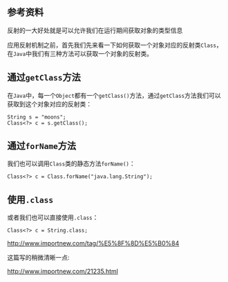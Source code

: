 ## 参考资料

反射的一大好处就是可以允许我们在运行期间获取对象的类型信息

应用反射机制之前，首先我们先来看一下如何获取一个对象对应的反射类`Class`，在`Java`中我们有三种方法可以获取一个对象的反射类。

## 通过`getClass`方法

在`Java`中，每一个`Object`都有一个`getClass()`方法，通过`getClass`方法我们可以获取到这个对象对应的反射类：

```
String s = "moons";
Class<?> c = s.getClass();
```
## 通过`forName`方法

我们也可以调用`Class`类的静态方法`forName()`：
```
Class<?> c = Class.forName("java.lang.String");
```

## 使用`.class`
或者我们也可以直接使用`.class`：

```
Class<?> c = String.class;
```


http://www.importnew.com/tag/%E5%8F%8D%E5%B0%84

这篇写的稍微清晰一点:

http://www.importnew.com/21235.html
